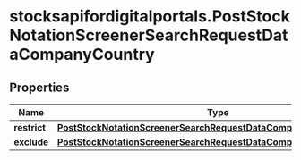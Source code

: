 # stocksapifordigitalportals.PostStockNotationScreenerSearchRequestDataCompanyCountry

## Properties

Name | Type | Description | Notes
------------ | ------------- | ------------- | -------------
**restrict** | [**PostStockNotationScreenerSearchRequestDataCompanyCountryRestrict**](PostStockNotationScreenerSearchRequestDataCompanyCountryRestrict.md) |  | [optional] 
**exclude** | [**PostStockNotationScreenerSearchRequestDataCompanyCountryExclude**](PostStockNotationScreenerSearchRequestDataCompanyCountryExclude.md) |  | [optional] 


